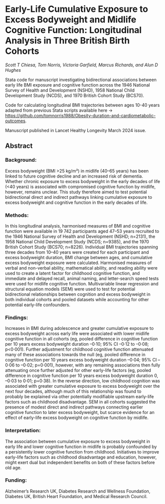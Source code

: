 # Early-Life Cumulative Exposure to Excess Bodyweight and Midlife Cognitive Function: Longitudinal Analysis in Three British Birth Cohorts
_Scott T Chiesa, Tom Norris, Victoria Garfield, Marcus Richards, and Alun D Hughes_

Stata code for manuscript investigating bidirectional associations between early life BMI exposure and cognitive function across the 1946 National Survey of Health and Development (NSHD), 1958 National Child Development Study (NCDS), and 1970 British Cohort Study (BCS70). 

Code for calculating longitudinal BMI trajectories between ages 10-40 years adapted from previous Stata scripts available here -> https://github.com/tomnorris1988/Obesity-duration-and-cardiometabolic-outcomes.

Manuscript published in Lancet Healthy Longevity March 2024 issue.

## Abstract

### Background: 

Excess bodyweight (BMI >25 kg/m²) in midlife (40–65 years) has been linked to future cognitive decline and an increased risk of dementia. Whether chronic exposure to excess bodyweight in the early decades of life (<40 years) is associated with compromised cognitive function by midlife, however, remains unclear. This study therefore aimed to test potential bidirectional direct and indirect pathways linking cumulative exposure to excess bodyweight and cognitive function in the early decades of life. 

### Methods: 

In this longitudinal analysis, harmonised measures of BMI and cognitive function were available in 19 742 participants aged 47–53 years recruited to the 1946 National Survey of Health and Development (NSHD; n=2131), the 1958 National Child Development Study (NCDS; n=9385), and the 1970 British Cohort Study (BCS70; n=8226). Individual BMI trajectories spanning three decades from 10–40 years were created for each participant and excess bodyweight duration, BMI change between ages, and cumulative excess bodyweight exposure were calculated. Harmonised measures of verbal and non-verbal ability, mathematical ability, and reading ability were used to create a latent factor for childhood cognitive function, and immediate and delayed recall, animal naming, and letter-search speed tests were used for midlife cognitive function. Multivariable linear regression and structural equation models (SEM) were used to test for potential bidirectional relationships between cognition and excess bodyweight in both individual cohorts and pooled datasets while accounting for other potential early-life confounders. 

### Findings: 

Increases in BMI during adolescence and greater cumulative exposure to excess bodyweight across early life were associated with lower midlife cognitive function in all cohorts (eg, pooled difference in cognitive function per 10 years excess bodyweight duration –0·10; 95% CI –0·12 to –0·08; p<0·001). Further adjustment for childhood cognitive function attenuated many of these associations towards the null (eg, pooled difference in cognitive function per 10 years excess bodyweight duration –0·04; 95% CI –0·06 to –0·02; p=0·001), however, with any remaining associations then fully attenuating once further adjusted for other early-life factors (eg, pooled difference in cognitive function per 10 years excess bodyweight duration 0, –0·03 to 0·01; p=0·38). In the reverse direction, low childhood cognition was associated with greater cumulative exposure to excess bodyweight over the next four decades, although much of this relationship was found to probably be explained via other potentially modifiable upstream early-life factors such as childhood disadvantage. SEM in all cohorts suggested the presence of modest direct and indirect pathways connecting earlier cognitive function to later excess bodyweight, but scarce evidence for an effect of early-life excess bodyweight on cognitive function by midlife. 

### Interpretation: 

The association between cumulative exposure to excess bodyweight in early life and lower cognitive function in midlife is probably confounded by a persistently lower cognitive function from childhood. Initiatives to improve early-life factors such as childhood disadvantage and education, however, might exert dual but independent benefits on both of these factors before old age. 

### Funding: 

Alzheimer’s Research UK, Diabetes Research and Wellness Foundation, Diabetes UK, British Heart Foundation, and Medical Research Council.

